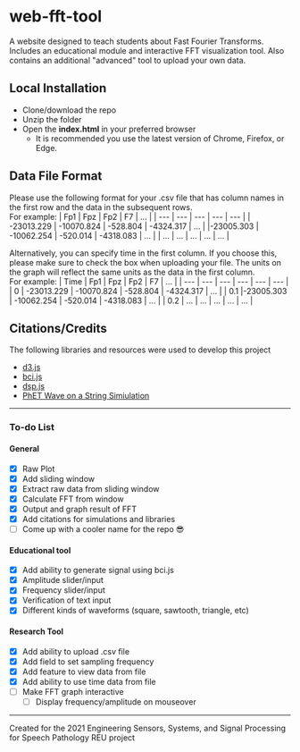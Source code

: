# web-fft-tool
A website designed to teach students about Fast Fourier Transforms. Includes an educational module and interactive FFT visualization tool. Also contains an additional "advanced" tool to upload your own data.

## Local Installation
- Clone/download the repo
- Unzip the folder
- Open the **index.html** in your preferred browser
  - It is recommended you use the latest version of Chrome, Firefox, or Edge.

## Data File Format
Please use the following format for your .csv file that has column names in the first row and the data in the subsequent rows.  
For example: 
| Fp1 | Fpz | Fp2 | F7  | ... |
| --- | --- | --- | --- | --- |
| -23013.229 | -10070.824 | -528.804 | -4324.317 | ... |
|-23005.303 | -10062.254 | -520.014 | -4318.083 | ... |
| ... | ... | ... | ... | ... |

Alternatively, you can specify time in the first column. If you choose this, please make sure to check the box when uploading your file. The units on the graph will reflect the same units as the data in the first column.  
For example: 
| Time | Fp1 | Fpz | Fp2 | F7  | ... |
| --- | --- | --- | --- | --- | --- |
| 0 | -23013.229 | -10070.824 | -528.804 | -4324.317 | ... |
| 0.1 |-23005.303 | -10062.254 | -520.014 | -4318.083 | ... |
| 0.2 | ... | ... | ... | ... | ... |

## Citations/Credits
The following libraries and resources were used to develop this project
- [d3.js](https://d3js.org/)
- [bci.js](https://bci.js.org/)
- [dsp.js](https://github.com/corbanbrook/dsp.js)
- [PhET Wave on a String Simiulation](https://phet.colorado.edu/en/simulation/wave-on-a-string)

---

### To-do List
#### General
- [x] Raw Plot
- [x] Add sliding window
- [x] Extract raw data from sliding window
- [x] Calculate FFT from window
- [x] Output and graph result of FFT
- [x] Add citations for simulations and libraries
- [ ] Come up with a cooler name for the repo :sunglasses:
#### Educational tool
- [x] Add ability to generate signal using bci.js
- [x] Amplitude slider/input
- [x] Frequency slider/input
- [x] Verification of text input
- [x] Different kinds of waveforms (square, sawtooth, triangle, etc)
#### Research Tool
- [x] Add ability to upload .csv file
- [x] Add field to set sampling frequency
- [x]  Add feature to view data from file
- [x]  Add ability to use time data from file
- [ ] Make FFT graph interactive
  - [ ]  Display frequency/amplitude on mouseover

---

Created for the 2021 Engineering Sensors, Systems, and Signal Processing for Speech Pathology REU project
